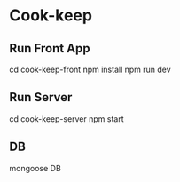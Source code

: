 # Cook-keep

## Run Front App
cd cook-keep-front
npm install
npm run dev

## Run Server
cd cook-keep-server
npm start

## DB
mongoose DB
